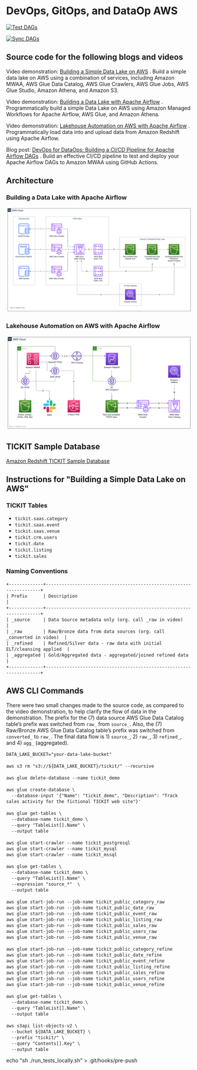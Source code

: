 # DevOps, GitOps, and DataOp AWS

[![Test DAGs](https://github.com/garystafford/tickit-data-lake-demo/actions/workflows/test_dags.yml/badge.svg?branch=main)](https://github.com/garystafford/tickit-data-lake-demo/actions/workflows/test_dags.yml)

[![Sync DAGs](https://github.com/garystafford/tickit-data-lake-demo/actions/workflows/sync_dags.yml/badge.svg?branch=main)](https://github.com/garystafford/tickit-data-lake-demo/actions/workflows/sync_dags.yml)

## Source code for the following blogs and videos

Video
demonstration: [Building a Simple Data Lake on AWS](https://garystafford.medium.com/building-a-simple-data-lake-on-aws-df21ca092e32)
. Build a simple data lake on AWS using a combination of services, including Amazon MWAA, AWS Glue Data Catalog, AWS
Glue Crawlers, AWS Glue Jobs, AWS Glue Studio, Amazon Athena, and Amazon S3.

Video
demonstration: [Building a Data Lake with Apache Airflow](https://garystafford.medium.com/building-a-data-lake-with-apache-airflow-b48bd953c2b)
. Programmatically build a simple Data Lake on AWS using Amazon Managed Workflows for Apache Airflow, AWS Glue, and
Amazon Athena.

Video
demonstration: [Lakehouse Automation on AWS with Apache Airflow](https://garystafford.medium.com/data-lakehouse-automation-on-aws-1f6db2c60864)
. Programmatically load data into and upload data from Amazon Redshift using Apache Airflow.

Blog
post: [DevOps for DataOps: Building a CI/CD Pipeline for Apache Airflow DAGs](https://garystafford.medium.com/devops-for-dataops-building-a-ci-cd-pipeline-for-apache-airflow-dags-975e4a622f83)
. Build an effective CI/CD pipeline to test and deploy your Apache Airflow DAGs to Amazon MWAA using GitHub Actions.

## Architecture

### Building a Data Lake with Apache Airflow

![Data Lake Architecture](./diagram/Data_Lake_MWAA.png)

### Lakehouse Automation on AWS with Apache Airflow

![Redshift Architecture](./diagram/Redshift_MWAA.png)

## TICKIT Sample Database

[Amazon Redshift TICKIT Sample Database](https://docs.aws.amazon.com/redshift/latest/dg/c_sampledb.html)

## Instructions for "Building a Simple Data Lake on AWS"

### TICKIT Tables

- `tickit.saas.category`
- `tickit.saas.event`
- `tickit.saas.venue`
- `tickit.crm.users`
- `tickit.date`
- `tickit.listing`
- `tickit.sales`

### Naming Conventions

```text
+-------------+--------------------------------------------------------------------+
| Prefix      | Description                                                        |
+-------------+--------------------------------------------------------------------+
| _source     | Data Source metadata only (org. call _raw in video)                |
| _raw        | Raw/Bronze data from data sources (org. call _converted in video)  |
| _refined    | Refined/Silver data - raw data with initial ELT/cleansing applied  |
| _aggregated | Gold/Aggregated data - aggregated/joined refined data              |
+-------------+--------------------------------------------------------------------+
```

## AWS CLI Commands

There were two small changes made to the source code, as compared to the video demonstration, to help clarify the flow
of data in the demonstration. The prefix for the (7) data source AWS Glue Data Catalog table’s prefix was switched
from `raw_` from `source_`. Also, the (7) Raw/Bronze AWS Glue Data Catalog table’s prefix was switched from `converted_`
to `raw_`. The final data flow is 1) `source_`, 2) `raw_`, 3) `refined_`, and 4) `agg_` (aggregated).

```shell
DATA_LAKE_BUCKET="your-data-lake-bucket"

aws s3 rm "s3://${DATA_LAKE_BUCKET}/tickit/" --recursive

aws glue delete-database --name tickit_demo

aws glue create-database \
  --database-input '{"Name": "tickit_demo", "Description": "Track sales activity for the fictional TICKIT web site"}'

aws glue get-tables \
  --database-name tickit_demo \
  --query "TableList[].Name" \
  --output table

aws glue start-crawler --name tickit_postgresql
aws glue start-crawler --name tickit_mysql
aws glue start-crawler --name tickit_mssql

aws glue get-tables \
  --database-name tickit_demo \
  --query "TableList[].Name" \
  --expression "source_*"  \
  --output table

aws glue start-job-run --job-name tickit_public_category_raw
aws glue start-job-run --job-name tickit_public_date_raw
aws glue start-job-run --job-name tickit_public_event_raw
aws glue start-job-run --job-name tickit_public_listing_raw
aws glue start-job-run --job-name tickit_public_sales_raw
aws glue start-job-run --job-name tickit_public_users_raw
aws glue start-job-run --job-name tickit_public_venue_raw

aws glue start-job-run --job-name tickit_public_category_refine
aws glue start-job-run --job-name tickit_public_date_refine
aws glue start-job-run --job-name tickit_public_event_refine
aws glue start-job-run --job-name tickit_public_listing_refine
aws glue start-job-run --job-name tickit_public_sales_refine
aws glue start-job-run --job-name tickit_public_users_refine
aws glue start-job-run --job-name tickit_public_venue_refine

aws glue get-tables \
  --database-name tickit_demo \
  --query "TableList[].Name" \
  --output table

aws s3api list-objects-v2 \
  --bucket ${DATA_LAKE_BUCKET} \
  --prefix "tickit/" \
  --query "Contents[].Key" \
  --output table
```

echo "sh ./run_tests_locally.sh" > .git/hooks/pre-push
